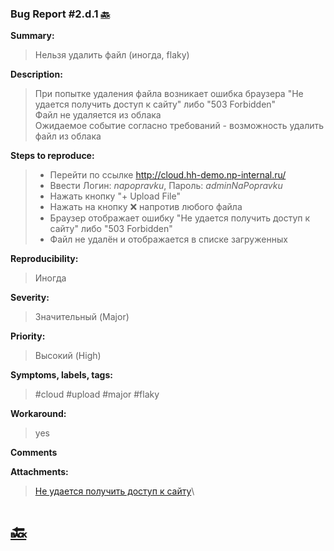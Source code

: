 ### Bug Report #2.d.1 [🔙](../solutions/solution_2.md)
**Summary:**
> Нельзя удалить файл (иногда, flaky) 

**Description:**
> При попытке удаления файла возникает ошибка браузера "Не удается получить доступ к сайту" либо "503 Forbidden"\
> Файл не удаляется из облака\
> Ожидаемое событие согласно требований - возможность удалить файл из облака 

**Steps to reproduce:**
> - Перейти по ссылке http://cloud.hh-demo.np-internal.ru/
> - Ввести Логин: *napopravku*, Пароль: *adminNaPopravku* 
> - Нажать кнопку "+ Upload File"
> - Нажать на кнопку ❌ напротив любого файла 
> - Браузер отображает ошибку "Не удается получить доступ к сайту" либо "503 Forbidden"
> - Файл не удалён и отображается в списке загруженных



**Reproducibility:**
> Иногда
> 
**Severity:**
> Значительный (Major)   
> 
**Priority:**
> Высокий (High)
> 
**Symptoms, labels, tags:**
> #cloud #upload #major #flaky
> 
**Workaround:**
> yes
> 
**Comments**
> 
 
**Attachments:**
> [Не удается получить доступ к сайту](../attachments/2.d.1_actual1.png)\


# [🔙](../solutions/solution_2.md)